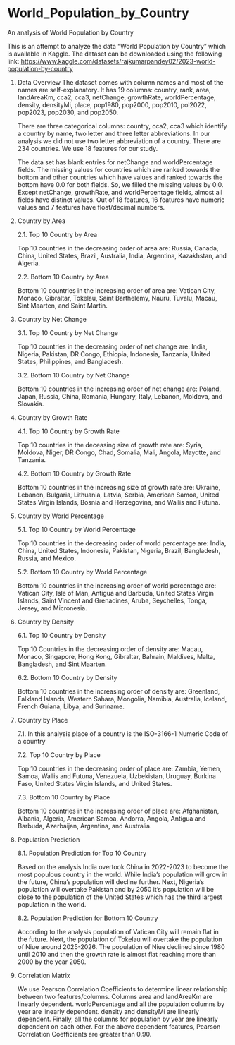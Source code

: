 # World_Population_by_Country
An analysis of World Population by Country

This is an attempt to analyze the data “World Population by Country” which is available in Kaggle. The dataset can be downloaded using the following link: https://www.kaggle.com/datasets/rajkumarpandey02/2023-world-population-by-country
1.	Data Overview
    The dataset comes with column names and most of the names are self-explanatory.  It has 19 columns: country, rank, area, landAreaKm, cca2, cca3, 
    netChange, growthRate, worldPercentage, density, densityMi, place, pop1980, pop2000, pop2010, pol2022, pop2023, pop2030, and pop2050.

     There are three categorical columns: country, cca2, cca3 which identify a country by name, two letter and three letter abbreviations. In our 
     analysis we did not use two letter abbreviation of a country. There are 234 countries. We use 18 features for our study.

     The data set has blank entries for netChange and worldPercentage fields. The missing values for countries which are ranked towards the bottom and 
      other countries which have values and ranked towards the bottom have 0.0 for both fields. So, we filled the missing values by 0.0. Except 
      netChange, growthRate, and worldPercentage fields, almost all fields have distinct values. Out of 18 features, 16 features have numeric values and 
      7 features have float/decimal numbers.

2.	Country by Area

  	2.1. Top 10 Country by Area

  	  Top 10 countries in the decreasing order of area are: Russia, Canada, China, United States, Brazil, Australia, India, Argentina, Kazakhstan, and 
      Algeria.

    2.2.	Bottom 10 Country by Area

  	  Bottom 10 countries in the increasing order of area are: Vatican City, Monaco, Gibraltar, Tokelau, Saint Barthelemy, Nauru, Tuvalu, Macau, Sint 
      Maarten, and Saint Martin.

3.	Country by Net Change

  	3.1.	Top 10 Country by Net Change

  	   Top 10 countries in the decreasing order of net change are: India, Nigeria, Pakistan, DR Congo, Ethiopia, Indonesia, Tanzania, United States, 
       Philippines, and Bangladesh.

    3.2.	Bottom 10 Country by Net Change

  	   Bottom 10 countries in the increasing order of net change are: Poland, Japan, Russia, China, Romania, Hungary, Italy, Lebanon, Moldova, and 
       Slovakia.

4.	Country by Growth Rate

  	4.1.	Top 10 Country by Growth Rate

  	   Top 10 countries in the deceasing size of growth rate are: Syria, Moldova, Niger, DR Congo, Chad, Somalia, Mali, Angola, Mayotte, and Tanzania.

    4.2.	Bottom 10 Country by Growth Rate

  	   Bottom 10 countries in the increasing size of growth rate are: Ukraine, Lebanon, Bulgaria, Lithuania, Latvia, Serbia, American Samoa, United 
       States Virgin Islands, Bosnia and Herzegovina, and Wallis and Futuna.

5.	Country by World Percentage
   
     5.1.	Top 10 Country by World Percentage

  	   Top 10 countries in the decreasing order of world percentage are: India, China, United States, Indonesia, Pakistan, Nigeria, Brazil, 
       Bangladesh, Russia, and Mexico.

     5.2.	Bottom 10 Country by World Percentage

  	   Bottom 10 countries in the increasing order of world percentage are: Vatican City, Isle of Man, Antigua and Barbuda, United States Virgin 
       Islands, Saint Vincent and Grenadines, Aruba, Seychelles, Tonga, Jersey, and Micronesia.

6.	Country by Density

    6.1.	Top 10 Country by Density

  	   Top 10 Countries in the decreasing order of density are: Macau, Monaco, Singapore, Hong Kong, Gibraltar, Bahrain, Maldives, Malta, Bangladesh, 
       and Sint Maarten.

    6.2.	Bottom 10 Country by Density 

  	   Bottom 10 countries in the increasing order of density are: Greenland, Falkland Islands, Western Sahara, Mongolia, Namibia, Australia, Iceland, 
       French Guiana, Libya, and Suriname.

7.	Country by Place

     7.1.	In this analysis place of a country is the ISO-3166-1 Numeric Code of a country

     7.2.	Top 10 Country by Place

  	   Top 10 countries in the decreasing order of place are: Zambia, Yemen, Samoa, Wallis and Futuna, Venezuela, Uzbekistan, Uruguay, Burkina Faso, 
       United States Virgin Islands, and United States.

     7.3.	Bottom 10 Country by Place

  	   Bottom 10 countries in the increasing order of place are: Afghanistan, Albania, Algeria, American Samoa, Andorra, Angola, Antigua and 
       Barbuda, Azerbaijan, Argentina, and Australia.

8.	Population Prediction

    8.1.	Population Prediction for Top 10 Country

  	   Based on the analysis India overtook China in 2022-2023 to become the most populous country in the world. While India’s population will grow in 
       the future, China’s population will decline further. Next, Nigeria’s population will overtake Pakistan and by 2050 it’s population will be 
       close to the population of the United States which has the third largest population in the world.

    8.2.	Population Prediction for Bottom 10 Country

  	   According to the analysis population of Vatican City will remain flat in the future. Next, the population of Tokelau will overtake the 
       population of Niue around 2025-2026. The population of Niue declined since 1980 until 2010 and then the growth rate is almost flat reaching 
       more than 2000 by the year 2050.

9.	Correlation Matrix

  	 We use Pearson Correlation Coefficients to determine linear relationship between two features/columns. Columns area and landAreaKm are linearly 
     dependent. worldPercentage and all the population columns by year are linearly dependent. density and densityMi are linearly dependent. Finally, all 
     the columns for population by year are linearly dependent on each other. For the above dependent features, Pearson Correlation Coefficients are
  	 greater than 0.90.
